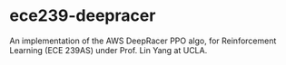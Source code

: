 # ece239-deepracer
An implementation of the AWS DeepRacer PPO algo, for Reinforcement Learning (ECE 239AS) under Prof. Lin Yang at UCLA.

